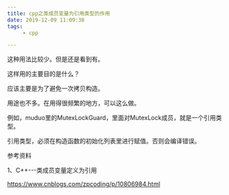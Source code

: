 ```yaml
---
title: cpp之类成员变量为引用类型的作用
date: 2019-12-09 11:09:38
tags:
	 - cpp

---
```




这种用法比较少。但是还是看到有。

这样用的主要目的是什么？

应该主要是为了避免一次拷贝构造。

用途也不多。在用得很频繁的地方，可以这么做。

例如，muduo里的MutexLockGuard，里面对MutexLock成员，就是一个引用类型。

引用类型，必须在构造函数的初始化列表里进行赋值。否则会编译错误。



参考资料

1、C++---类成员变量定义为引用

https://www.cnblogs.com/zpcoding/p/10806984.html